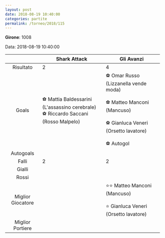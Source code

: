 ```yaml
---
layout: post
date: 2018-08-19 10:40:00
categories: partite
permalink: /torneo/2018/115
---
```

**Girone**: 1008

Data: 2018-08-19 10:40:00

| | Shark Attack | Gli Avanzi |
|:-----:|-----|-----|
Risultato|2|4
Goals|⚽ Mattia Baldessarini (L'assassino cerebrale)<br/>⚽ Riccardo Saccani (Rosso Malpelo)|⚽ Omar Russo (Lizzanella vende moda)<br/><br/>⚽ Matteo Manconi (Mancuso)<br/><br/>⚽ Gianluca Veneri (Orsetto lavatore)<br/><br/>⚽   Autogol<br/>
Autogoals||
Falli|2|2
Gialli||
Rossi||
Miglior Giocatore||⭐⭐ Matteo Manconi (Mancuso)<br/><br/>⭐ Gianluca Veneri (Orsetto lavatore)<br/>
Miglior Portiere||